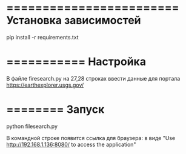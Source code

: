 ========================
 Установка зависимостей
========================

 pip install -r requirements.txt

===========
 Настройка
=========== 

В файле firesearch.py на 27,28 строках ввести данные для портала https://earthexplorer.usgs.gov/

========
 Запуск
========

python filesearch.py

В командной строке появится ссылка для браузера:
в виде "Use http://192.168.1.136:8080/ to access the application"
